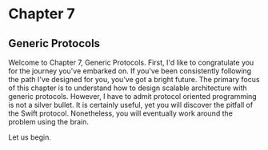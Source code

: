 # Chapter 7
## Generic Protocols
Welcome to Chapter 7, Generic Protocols. First, I'd like to congratulate you for the journey you've embarked on. If you've been consistently following the path I've designed for you, you've got a bright future. The primary focus of this chapter is to understand how to design scalable architecture with generic protocols. However, I have to admit protocol oriented programming is not a silver bullet. It is certainly useful, yet you will discover the pitfall of the Swift protocol. Nonetheless, you will eventually work around the problem using the brain.

Let us begin.
